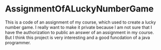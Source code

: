 # AssignmentOfALuckyNumberGame
This is a code of an assignment of my course, which used to create a lucky number game.
I really want to make it private because I am not sure that I have the authorization to public an answer
of an assignment in my course.
But I think this project is very interesting and a good funcdation of a java programmer.
